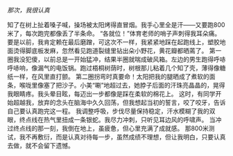 _那次，我很认真_
 

知了在树上扯着嗓子喊，操场被太阳烤得直冒烟。我手心里全是汗——又要跑800米了，每次跑完都像丢了半条命。
“各就位！”体育老师的哨子声刺得我耳朵痛。要是以前，我肯定赖在最后磨蹭，可这次不一样，我紧紧地踩在起跑线上，塑胶地面烫得脚底板发麻，忽然看见跑道裂缝里钻出朵小野花，黄花瓣都晒蔫了。
第一圈我没犯傻，以前总是一开始猛冲，结果半圈就喘成破风箱。左边的男生跑得呼哧呼哧响，像漏气的电饭锅。跑过梧桐树荫时，树根那儿粘着几个知了壳，薄得像糖纸一样，在风里直打颤。
第二圈拐弯时真要命！太阳把我的腿晒成了煮软的面条，喉咙里像塞了把沙子。小美“唰”地超过去，她脖子后面的汗珠亮晶晶的，晃得我眼睛疼。我头晕目眩，每迈出一步都像是踩在柔软的棉花上。
这时，有同学开始超越我，放弃的念头在脑海中久久回荡，但我想起当初的誓言，咬了咬牙，告诉自己要认真跑完这一程。
我调整呼吸，步伐尽量保持稳定，汗水模糊了我的双眼，终点线在热气里扭成一条银蛇。我尽力冲刺，只听见耳边风的呼啸声。
当冲过终点线的那一刻，我倒在地上，虽疲惫，但心里充满了成就感。
那800米测试，我不再敷衍，而是认真对待每一步，虽然成绩不理想，但让我明白，只要认真去做，就不会留下遗憾。
